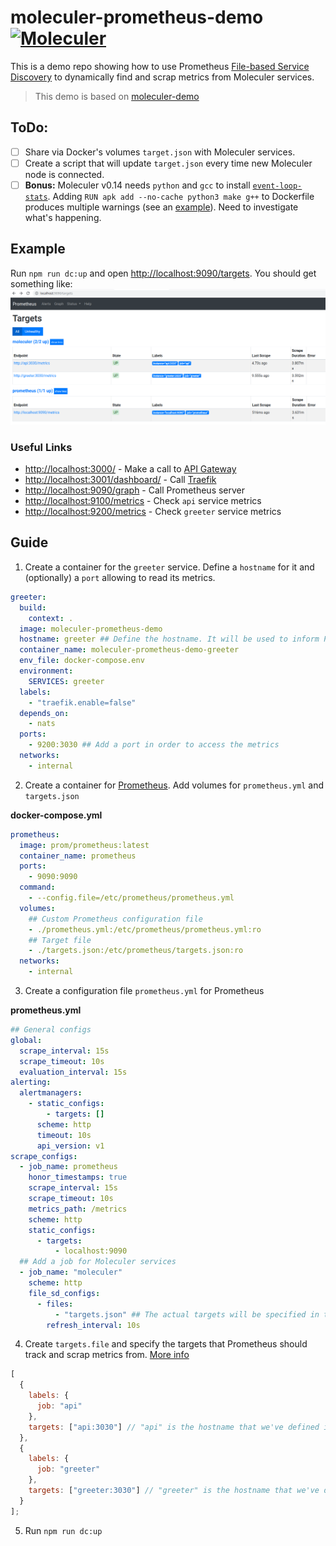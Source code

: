 # moleculer-prometheus-demo [![Moleculer](https://badgen.net/badge/Powered%20by/Moleculer/0e83cd)](https://moleculer.services)

This is a demo repo showing how to use Prometheus [File-based Service Discovery](https://prometheus.io/docs/guides/file-sd/) to dynamically find and scrap metrics from Moleculer services.

> This demo is based on [moleculer-demo](https://moleculer.services/docs/0.13/usage.html#Create-a-Moleculer-project)

## ToDo:

- [ ] Share via Docker's volumes `target.json` with Moleculer services.
- [ ] Create a script that will update `target.json` every time new Moleculer node is connected.
- [ ] **Bonus:** Moleculer v0.14 needs `python` and `gcc` to install [`event-loop-stats`](https://github.com/bripkens/event-loop-stats). Adding `RUN apk add --no-cache python3 make g++` to Dockerfile produces multiple warnings (see an [example](media/warnings.png)). Need to investigate what's happening.

## Example

Run `npm run dc:up` and open [http://localhost:9090/targets](http://localhost:9090/targets). You should get something like:
![image](media/prometheus.png)

### Useful Links

- [http://localhost:3000/](http://localhost:3000/) - Make a call to [API Gateway](https://moleculer.services/docs/0.14/moleculer-web.html)
- [http://localhost:3001/dashboard/](http://localhost:3001/dashboard/) - Call [Traefik](https://traefik.io/)
- [http://localhost:9090/graph](http://localhost:9090/graph) - Call Prometheus server
- [http://localhost:9100/metrics](http://localhost:9100/metrics) - Check `api` service metrics
- [http://localhost:9200/metrics](http://localhost:9100/metrics) - Check `greeter` service metrics

## Guide

1. Create a container for the `greeter` service. Define a `hostname` for it and (optionally) a `port` allowing to read its metrics.

```yml
greeter:
  build:
    context: .
  image: moleculer-prometheus-demo
  hostname: greeter ## Define the hostname. It will be used to inform Prometheus
  container_name: moleculer-prometheus-demo-greeter
  env_file: docker-compose.env
  environment:
    SERVICES: greeter
  labels:
    - "traefik.enable=false"
  depends_on:
    - nats
  ports:
    - 9200:3030 ## Add a port in order to access the metrics
  networks:
    - internal
```

2. Create a container for [Prometheus](https://prometheus.io/). Add volumes for `prometheus.yml` and `targets.json`

**docker-compose.yml**

```yaml
prometheus:
  image: prom/prometheus:latest
  container_name: prometheus
  ports:
    - 9090:9090
  command:
    - --config.file=/etc/prometheus/prometheus.yml
  volumes:
    ## Custom Prometheus configuration file
    - ./prometheus.yml:/etc/prometheus/prometheus.yml:ro
    ## Target file
    - ./targets.json:/etc/prometheus/targets.json:ro
  networks:
    - internal
```

3. Create a configuration file `prometheus.yml` for Prometheus

**prometheus.yml**

```yml
## General configs
global:
  scrape_interval: 15s
  scrape_timeout: 10s
  evaluation_interval: 15s
alerting:
  alertmanagers:
    - static_configs:
        - targets: []
      scheme: http
      timeout: 10s
      api_version: v1
scrape_configs:
  - job_name: prometheus
    honor_timestamps: true
    scrape_interval: 15s
    scrape_timeout: 10s
    metrics_path: /metrics
    scheme: http
    static_configs:
      - targets:
          - localhost:9090
  ## Add a job for Moleculer services
  - job_name: "moleculer"
    scheme: http
    file_sd_configs:
      - files:
          - "targets.json" ## The actual targets will be specified in target.json file
        refresh_interval: 10s
```

4. Create `targets.file` and specify the targets that Prometheus should track and scrap metrics from. [More info](https://prometheus.io/docs/prometheus/latest/configuration/configuration/#file_sd_config)

```js
[
  {
    labels: {
      job: "api"
    },
    targets: ["api:3030"] // "api" is the hostname that we've defined in docker-compose.yml
  },
  {
    labels: {
      job: "greeter"
    },
    targets: ["greeter:3030"] // "greeter" is the hostname that we've defined in docker-compose.yml
  }
];
```

5. Run `npm run dc:up`
